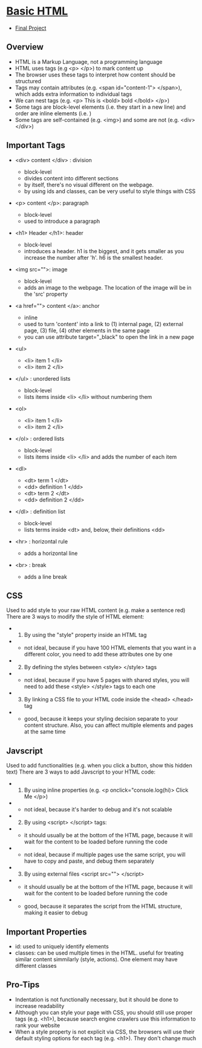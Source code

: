 # [Basic HTML](https://www.youtube.com/playlist?list=PL4cUxeGkcC9ibZ2TSBaGGNrgh4ZgYE6Cc)
- [Final Project](/Web%20Development/Basic%20HTML/final_project)

## Overview
- HTML is a Markup Language, not a programming language
- HTML uses tags (e.g \<p> \</p>) to mark content up
- The browser uses these tags to interpret how content should be structured
- Tags may contain attributes (e.g. \<span id="content-1"> \</span>), which adds extra information to individual tags
- We can nest tags (e.g. \<p> This is \<bold> bold \</bold> \</p>)
- Some tags are block-level elements (i.e. they start in a new line) and order are inline elements (i.e. )
- Some tags are self-contained (e.g. \<img>) and some are not (e.g. \<div> \</div>)

## Important Tags
- \<div> content \</div> : division
    - block-level
    - divides content into different sections
    - by itself, there's no visual different on the webpage. 
    - by using ids and classes, can be very useful to style things with CSS

- \<p> content \</p>: paragraph
    - block-level
    - used to introduce a paragraph

- \<h1> Header \</h1>: header
    - block-level
    - introduces a header. h1 is the biggest, and it gets smaller as you increase the number after 'h'. h6 is the smallest header.

- \<img src="">: image
    - block-level
    - adds an image to the webpage. The location of the image will be in the 'src' property

- \<a href=""> content \</a>: anchor
    - inline
    - used to turn 'content' into a link to (1) internal page, (2) external page, (3) file, (4) other elements in the same page
    - you can use attribute target="_black" to open the link in a new page

- \<ul> 
    - \<li> item 1 \</li>
    - \<li> item 2 \</li>
- \</ul> : unordered lists
    - block-level
    - lists items inside \<li> \</li> without numbering them

- \<ol> 
    - \<li> item 1 \</li>
    - \<li> item 2 \</li>
- \</ol> : ordered lists
    - block-level
    - lists items inside \<li> \</li> and adds the number of each item

- \<dl> 
    - \<dt> term 1 \</dt>
    - \<dd> definition 1 \</dd>
    - \<dt> term 2 \</dt>
    - \<dd> definition 2 \</dd>
- \</dl> : definition list
    - block-level
    - lists terms inside \<dt> and, below, their definitions \<dd>

- \<hr> : horizontal rule
    - adds a horizontal line

- \<br> : break
    - adds a line break

## CSS
Used to add style to your raw HTML content (e.g. make a sentence red)
There are 3 ways to modify the style of HTML element:
- 1. By using the "style" property inside an HTML tag
- - not ideal, because if you have 100 HTML elements that you want in a different color, you need to add these attributes one by one

- 2. By defining the styles between \<style> \</style> tags
- - not ideal, because if you have 5 pages with shared styles, you will need to add these \<style> \</style> tags to each one

- 3. By linking a CSS file to your HTML code inside the \<head> \</head> tag
- - good, because it keeps your styling decision separate to your content structure. Also, you can affect multiple elements and pages at the same time

## Javscript
Used to add functionalities (e.g. when you click a button, show this hidden text)
There are 3 ways to add Javscript to your HTML code:
- 1. By using inline properties (e.g. \<p onclick="console.log(hi)> Click Me \</p>)
- - not ideal, because it's harder to debug and it's not scalable

- 2. By using \<script> \</script> tags:
- - it should usually be at the bottom of the HTML page, because it will wait for the content to be loaded before running the code
- - not ideal, because if multiple pages use the same script, you will have to copy and paste, and debug them separately

- 3. By using external files \<script src=""> \</script>
- - it should usually be at the bottom of the HTML page, because it will wait for the content to be loaded before running the code
- - good, because it separates the script from the HTML structure, making it easier to debug

## Important Properties
- id: used to uniquely identify elements
- classes: can be used multiple times in the HTML. useful for treating similar content simmilarly (style, actions). One element may have different classes

## Pro-Tips
- Indentation is not functionally necessary, but it should be done to increase readability
- Although you can style your page with CSS, you should still use proper tags (e.g. \<h1>), because search engine crawlers use this information to rank your website
- When a style property is not explicit via CSS, the browsers will use their default styling options for each tag (e.g. \<h1>). They don't change much 
